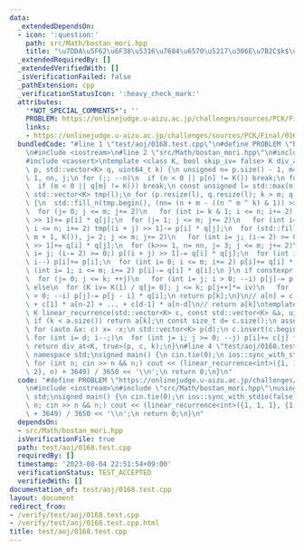 ```yaml
---
data:
  _extendedDependsOn:
  - icon: ':question:'
    path: src/Math/bostan_mori.hpp
    title: "\u7DDA\u5F62\u6F38\u5316\u7684\u6570\u5217\u306E\u7B2C$k$\u9805"
  _extendedRequiredBy: []
  _extendedVerifiedWith: []
  _isVerificationFailed: false
  _pathExtension: cpp
  _verificationStatusIcon: ':heavy_check_mark:'
  attributes:
    '*NOT_SPECIAL_COMMENTS*': ''
    PROBLEM: https://onlinejudge.u-aizu.ac.jp/challenges/sources/PCK/Final/0168
    links:
    - https://onlinejudge.u-aizu.ac.jp/challenges/sources/PCK/Final/0168
  bundledCode: "#line 1 \"test/aoj/0168.test.cpp\"\n#define PROBLEM \"https://onlinejudge.u-aizu.ac.jp/challenges/sources/PCK/Final/0168\"\
    \n#include <iostream>\n#line 2 \"src/Math/bostan_mori.hpp\"\n#include <vector>\n\
    #include <cassert>\ntemplate <class K, bool skip_iv= false> K div_at(std::vector<K>\
    \ p, std::vector<K> q, uint64_t k) {\n unsigned n= p.size() - 1, m= q.size() -\
    \ 1, nn, j;\n for (;; --n)\n  if (n < 0 || p[n] != K()) break;\n for (;; --m)\n\
    \  if (m < 0 || q[m] != K()) break;\n const unsigned l= std::max(n, m) + 1;\n\
    \ std::vector<K> tmp(l);\n for (p.resize(l), q.resize(l); k > m; q.swap(p), p.swap(tmp))\
    \ {\n  std::fill_n(tmp.begin(), (nn= (n + m - ((n ^ m ^ k) & 1)) >> 1) + 1, K());\n\
    \  for (j= 0; j <= m; j+= 2)\n   for (int i= k & 1; i <= n; i+= 2) tmp[(i + j)\
    \ >> 1]+= p[i] * q[j];\n  for (j= 1; j <= m; j+= 2)\n   for (int i= (~k) & 1;\
    \ i <= n; i+= 2) tmp[(i + j) >> 1]-= p[i] * q[j];\n  for (std::fill_n(p.begin(),\
    \ m + 1, K()), j= 2; j <= m; j+= 2)\n   for (int i= j; (i-= 2) >= 0;) p[(i + j)\
    \ >> 1]+= q[i] * q[j];\n  for (k>>= 1, n= nn, j= 3; j <= m; j+= 2)\n   for (int\
    \ i= j; (i-= 2) >= 0;) p[(i + j) >> 1]-= q[i] * q[j];\n  for (int i= m; i >= 0;\
    \ i--) p[i]+= p[i];\n  for (int i= 0; i <= m; i+= 2) p[i]+= q[i] * q[i];\n  for\
    \ (int i= 1; i <= m; i+= 2) p[i]-= q[i] * q[i];\n }\n if constexpr (skip_iv)\n\
    \  for (j= 0; j <= k; ++j)\n   for (int i= j; i > 0; --i) p[j]-= p[j - i] * q[i];\n\
    \ else\n  for (K iv= K(1) / q[j= 0]; j <= k; p[j++]*= iv)\n   for (int i= j; i\
    \ > 0; --i) p[j]-= p[j - i] * q[i];\n return p[k];\n}\n// a[n] = c[0] * a[n-1]\
    \ + c[1] * a[n-2] + ... + c[d-1] * a[n-d]\n// return a[k]\ntemplate <class K>\
    \ K linear_recurrence(std::vector<K> c, const std::vector<K> &a, uint64_t k) {\n\
    \ if (k < a.size()) return a[k];\n const size_t d= c.size();\n assert(d <= a.size());\n\
    \ for (auto &x: c) x= -x;\n std::vector<K> p(d);\n c.insert(c.begin(), K(1));\n\
    \ for (int i= d; i--;)\n  for (int j= i; j >= 0; --j) p[i]+= c[j] * a[i - j];\n\
    \ return div_at<K, true>(p, c, k);\n}\n#line 4 \"test/aoj/0168.test.cpp\"\nusing\
    \ namespace std;\nsigned main() {\n cin.tie(0);\n ios::sync_with_stdio(false);\n\
    \ for (int n; cin >> n && n;) cout << (linear_recurrence<int>({1, 1, 1}, {1, 1,\
    \ 2}, n) + 3649) / 3650 << '\\n';\n return 0;\n}\n"
  code: "#define PROBLEM \"https://onlinejudge.u-aizu.ac.jp/challenges/sources/PCK/Final/0168\"\
    \n#include <iostream>\n#include \"src/Math/bostan_mori.hpp\"\nusing namespace\
    \ std;\nsigned main() {\n cin.tie(0);\n ios::sync_with_stdio(false);\n for (int\
    \ n; cin >> n && n;) cout << (linear_recurrence<int>({1, 1, 1}, {1, 1, 2}, n)\
    \ + 3649) / 3650 << '\\n';\n return 0;\n}\n"
  dependsOn:
  - src/Math/bostan_mori.hpp
  isVerificationFile: true
  path: test/aoj/0168.test.cpp
  requiredBy: []
  timestamp: '2023-08-04 22:51:54+09:00'
  verificationStatus: TEST_ACCEPTED
  verifiedWith: []
documentation_of: test/aoj/0168.test.cpp
layout: document
redirect_from:
- /verify/test/aoj/0168.test.cpp
- /verify/test/aoj/0168.test.cpp.html
title: test/aoj/0168.test.cpp
---
```

